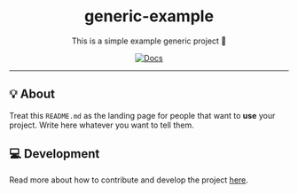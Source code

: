 <h1 align="center">generic-example</h1>

<div align="center">

This is a simple example generic project 👤

[![Docs](https://github.com/quickplates/generic-example/actions/workflows/docs.yaml/badge.svg)](https://github.com/quickplates/generic-example/actions/workflows/docs.yaml)

</div>

---

## 💡 About

Treat this `README.md` as the landing page for people
that want to **use** your project.
Write here whatever you want to tell them.

## 💻 Development

Read more about how to contribute and develop the project
[here](https://github.com/quickplates/generic-example/CONTRIBUTING.md).
